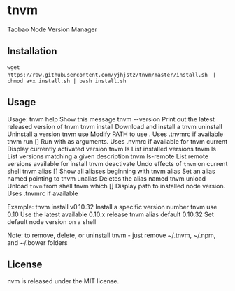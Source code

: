 # tnvm
Taobao Node Version Manager

## Installation
```shell
wget https://raw.githubusercontent.com/yjhjstz/tnvm/master/install.sh　| chmod a+x install.sh | bash install.sh
```

## Usage
Usage:
  tnvm help                              Show this message
  tnvm --version                         Print out the latest released version of tnvm
  tnvm install <version>                 Download and install a <version>
  tnvm uninstall <version>               Uninstall a version
  tnvm use <version>                     Modify PATH to use <version>. Uses .tnvmrc if available
  tnvm run <version> [<args>]            Run <version> with <args> as arguments. Uses .nvmrc if available for <version>
  tnvm current                           Display currently activated version
  tnvm ls                                List installed versions
  tnvm ls <version>                      List versions matching a given description
  tnvm ls-remote                         List remote versions available for install
  tnvm deactivate                        Undo effects of `tnvm` on current shell
  tnvm alias [<pattern>]                 Show all aliases beginning with <pattern>
  tnvm alias <name> <version>            Set an alias named <name> pointing to <version>
  tnvm unalias <name>                    Deletes the alias named <name>
  tnvm unload                            Unload `tnvm` from shell
  tnvm which [<version>]                 Display path to installed node version. Uses .tnvmrc if available

Example:
  tnvm install v0.10.32                  Install a specific version number
  tnvm use 0.10                          Use the latest available 0.10.x release
  tnvm alias default 0.10.32             Set default node version on a shell

Note:
  to remove, delete, or uninstall tnvm - just remove ~/.tnvm, ~/.npm, and ~/.bower folders


## License

nvm is released under the MIT license.
